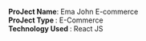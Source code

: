 <b>ProJect Name</b>: Ema John E-commerce <br/>
<b>ProJect Type </b>: E-Commerce<br/>
<b>Technology Used </b>: React JS
